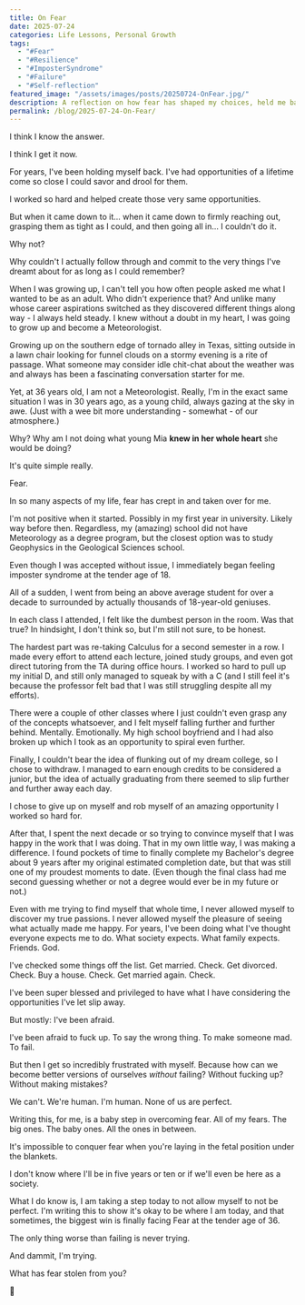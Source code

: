 ```yaml
---
title: On Fear
date: 2025-07-24
categories: Life Lessons, Personal Growth
tags:
  - "#Fear"
  - "#Resilience"
  - "#ImposterSyndrome"
  - "#Failure"
  - "#Self-reflection"
featured_image: "/assets/images/posts/20250724-OnFear.jpg/"
description: A reflection on how fear has shaped my choices, held me back from lifelong dreams, and what it means to finally take baby steps toward courage at 36.
permalink: /blog/2025-07-24-On-Fear/
---
```


I think I know the answer.

I think I get it now.

For years, I've been holding myself back. I've had opportunities of a lifetime come so close I could savor and drool for them.

I worked so hard and helped create those very same opportunities.

But when it came down to it... when it came down to firmly reaching out, grasping them as tight as I could, and then going all in... I couldn't do it.

Why not?

Why couldn't I actually follow through and commit to the very things I've dreamt about for as long as I could remember?

When I was growing up, I can't tell you how often people asked me what I wanted to be as an adult. Who didn't experience that? And unlike many whose career aspirations switched as they discovered different things along way - I always held steady. I knew without a doubt in my heart, I was going to grow up and become a Meteorologist.

Growing up on the southern edge of tornado alley in Texas, sitting outside in a lawn chair looking for funnel clouds on a stormy evening is a rite of passage. What someone may consider idle chit-chat about the weather was and always has been a fascinating conversation starter for me.

Yet, at 36 years old, I am not a Meteorologist. Really, I'm in the exact same situation I was in 30 years ago, as a young child, always gazing at the sky in awe. (Just with a wee bit more understanding - somewhat - of our atmosphere.)

Why? Why am I not doing what young Mia **knew in her whole heart** she would be doing?

It's quite simple really.

Fear.

In so many aspects of my life, fear has crept in and taken over for me.

I'm not positive when it started. Possibly in my first year in university. Likely way before then. Regardless, my (amazing) school did not have Meteorology as a degree program, but the closest option was to study Geophysics in the Geological Sciences school. 

Even though I was accepted without issue, I immediately began feeling imposter syndrome at the tender age of 18. 

All of a sudden, I went from being an above average student for over a decade to surrounded by actually thousands of 18-year-old geniuses.

In each class I attended, I felt like the dumbest person in the room. Was that true? In hindsight, I don't think so, but I'm still not sure, to be honest.

The hardest part was re-taking Calculus for a second semester in a row. I made every effort to attend each lecture, joined study groups, and even got direct tutoring from the TA during office hours. I worked so hard to pull up my initial D, and still only managed to squeak by with a C (and I still feel it's because the professor felt bad that I was still struggling despite all my efforts).

There were a couple of other classes where I just couldn't even grasp any of the concepts whatsoever, and I felt myself falling further and further behind. Mentally. Emotionally. My high school boyfriend and I had also broken up which I took as an opportunity to spiral even further.

Finally, I couldn't bear the idea of flunking out of my dream college, so I chose to withdraw. I managed to earn enough credits to be considered a junior, but the idea of actually graduating from there seemed to slip further and further away each day. 

I chose to give up on myself and rob myself of an amazing opportunity I worked so hard for.

After that, I spent the next decade or so trying to convince myself that I was happy in the work that I was doing. That in my own little way, I was making a difference. I found pockets of time to finally complete my Bachelor's degree about 9 years after my original estimated completion date, but that was still one of my proudest moments to date. (Even though the final class had me second guessing whether or not a degree would ever be in my future or not.)

Even with me trying to find myself that whole time, I never allowed myself to discover my true passions. I never allowed myself the pleasure of seeing what actually made me happy. For years, I've been doing what I've thought everyone expects me to do. What society expects. What family expects. Friends. God.

I've checked some things off the list. Get married. Check. Get divorced. Check. Buy a house. Check. Get married again. Check.

I've been super blessed and privileged to have what I have considering the opportunities I've let slip away. 

But mostly: I've been afraid.

I've been afraid to fuck up. To say the wrong thing. To make someone mad. To fail.

But then I get so incredibly frustrated with myself. Because how can we become better versions of ourselves *without* failing? Without fucking up? Without making mistakes?

We can't. We're human. I'm human. None of us are perfect.

Writing this, for me, is a baby step in overcoming fear. All of my fears. The big ones. The baby ones. All the ones in between.

It's impossible to conquer fear when you're laying in the fetal position under the blankets.

I don't know where I'll be in five years or ten or if we'll even be here as a society.

What I do know is, I am taking a step today to not allow myself to not be perfect. I'm writing this to show it's okay to be where I am today, and that sometimes, the biggest win is finally facing Fear at the tender age of 36.

The only thing worse than failing is never trying.

And dammit, I'm trying.

What has fear stolen from you?

🖤
